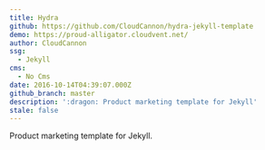 ```yaml
---
title: Hydra
github: https://github.com/CloudCannon/hydra-jekyll-template
demo: https://proud-alligator.cloudvent.net/
author: CloudCannon
ssg:
  - Jekyll
cms:
  - No Cms
date: 2016-10-14T04:39:07.000Z
github_branch: master
description: ':dragon: Product marketing template for Jekyll'
stale: false
---
```


Product marketing template for Jekyll.